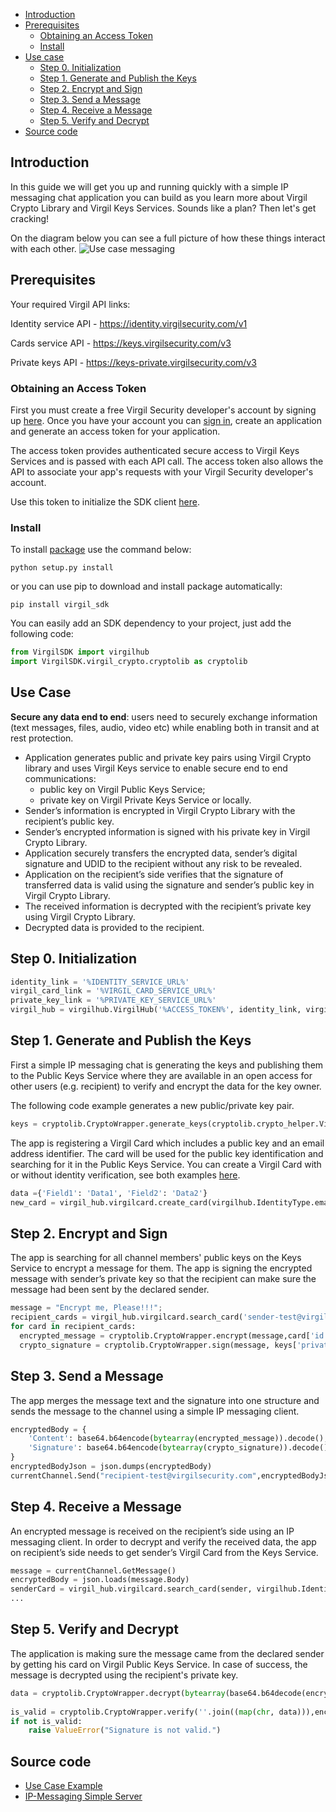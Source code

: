 - [Introduction](#introduction)
- [Prerequisites](#prerequisites)
    - [Obtaining an Access Token](#obtaining-an-access-token)
    - [Install](#install)
- [Use case](#use-case)
    - [Step 0. Initialization](#step-0-initialization) 
    - [Step 1. Generate and Publish the Keys](#step-1-generate-and-publish-the-keys)
    - [Step 2. Encrypt and Sign](#step-2-encrypt-and-sign)
    - [Step 3. Send a Message](#step-3-send-a-message)
    - [Step 4. Receive a Message](#step-4-receive-a-message)
    - [Step 5. Verify and Decrypt](#step-5-verify-and-decrypt)
- [Source code](#source-code)

## Introduction

In this guide we will get you up and running quickly with a simple IP messaging chat application you can build as you learn more about Virgil Crypto Library and Virgil Keys Services. Sounds like a plan? Then let's get cracking!

On the diagram below you can see a full picture of how these things interact with each other.
![Use case messaging](https://raw.githubusercontent.com/VirgilSecurity/virgil/master/images/IPMessaging.jpg)

## Prerequisites

Your required Virgil API links:

Identity service API - https://identity.virgilsecurity.com/v1

Cards service API - https://keys.virgilsecurity.com/v3

Private keys API - https://keys-private.virgilsecurity.com/v3

### Obtaining an Access Token

First you must create a free Virgil Security developer's account by signing up [here](https://developer.virgilsecurity.com/account/signup). Once you have your account you can [sign in](https://developer.virgilsecurity.com/account/signin), create an application and generate an access token for your application.

The access token provides authenticated secure access to Virgil Keys Services and is passed with each API call. The access token also allows the API to associate your app's requests with your Virgil Security developer's account.

Use this token to initialize the SDK client [here](#step-0-initialization).


### Install

To install [package](https://cdn.virgilsecurity.com/virgil-crypto/python/) use the command below:

```
python setup.py install
```

or you can use pip to download and install package automatically:

```
pip install virgil_sdk
```

You can easily add an SDK dependency to your project, just add the following code:

```python
from VirgilSDK import virgilhub
import VirgilSDK.virgil_crypto.cryptolib as cryptolib
```

## Use Case
**Secure any data end to end**: users need to securely exchange information (text messages, files, audio, video etc) while enabling both in transit and at rest protection.

- Application generates public and private key pairs using Virgil Crypto library and uses Virgil Keys service to enable secure end to end communications:
	- public key on Virgil Public Keys Service;
	- private key on Virgil Private Keys Service or locally.
- Sender’s information is encrypted in Virgil Crypto Library with the recipient’s public key.
- Sender’s encrypted information is signed with his private key in Virgil Crypto Library.
- Application securely transfers the encrypted data, sender’s digital signature and UDID to the recipient without any risk to be revealed.
- Application on the recipient’s side verifies that the signature of transferred data is valid using the signature and sender’s public key in Virgil Crypto Library.
- The received information is decrypted with the recipient’s private key using Virgil Crypto Library.
- Decrypted data is provided to the recipient.

## Step 0. Initialization

```python
identity_link = '%IDENTITY_SERVICE_URL%'
virgil_card_link = '%VIRGIL_CARD_SERVICE_URL%'
private_key_link = '%PRIVATE_KEY_SERVICE_URL%'
virgil_hub = virgilhub.VirgilHub('%ACCESS_TOKEN%', identity_link, virgil_card_link, private_key_link)
```

## Step 1. Generate and Publish the Keys
First a simple IP messaging chat is generating the keys and publishing them to the Public Keys Service where they are available in an open access for other users (e.g. recipient) to verify and encrypt the data for the key owner.

The following code example generates a new public/private key pair.

```python
keys = cryptolib.CryptoWrapper.generate_keys(cryptolib.crypto_helper.VirgilKeyPair.Type_Default, '%PASSWORD%') 
```

The app is registering a Virgil Card which includes a public key and an email address identifier. The card will be used for the public key identification and searching for it in the Public Keys Service. You can create a Virgil Card with or without identity verification, see both examples [here](/api-docs/python/keys-sdk#publish-a-virgil-card).

```python
data ={'Field1': 'Data1', 'Field2': 'Data2'}
new_card = virgil_hub.virgilcard.create_card(virgilhub.IdentityType.email, 'sender-test@virgilsecurity.com', data, None, keys['private_key'], '%PASSWORD%', keys['public_key'])
```

## Step 2. Encrypt and Sign
The app is searching for all channel members' public keys on the Keys Service to encrypt a message for them. The app is signing the encrypted message with sender’s private key so that the recipient can make sure the message had been sent by the declared sender.

```python
message = "Encrypt me, Please!!!";
recipient_cards = virgil_hub.virgilcard.search_card('sender-test@virgilsecurity.com', type=None, include_unconfirmed=False, include_unauthorized=True)
for card in recipient_cards:
  encrypted_message = cryptolib.CryptoWrapper.encrypt(message,card['id'], card['public_key']['public_key'])
  crypto_signature = cryptolib.CryptoWrapper.sign(message, keys['private_key'], '%PASSWORD%')
```

## Step 3. Send a Message
The app merges the message text and the signature into one structure and sends the message to the channel using a simple IP messaging client.

```python
encryptedBody = {
    'Content': base64.b64encode(bytearray(encrypted_message)).decode(),
    'Signature': base64.b64encode(bytearray(crypto_signature)).decode()
}
encryptedBodyJson = json.dumps(encryptedBody)
currentChannel.Send("recipient-test@virgilsecurity.com",encryptedBodyJson)
```

## Step 4. Receive a Message
An encrypted message is received on the recipient’s side using an IP messaging client.
In order to decrypt and verify the received data, the app on recipient’s side needs to get sender’s Virgil Card from the Keys Service.

```python
message = currentChannel.GetMessage()
encryptedBody = json.loads(message.Body)
senderCard = virgil_hub.virgilcard.search_card(sender, virgilhub.IdentityType.email)
...
```

## Step 5. Verify and Decrypt
The application is making sure the message came from the declared sender by getting his card on Virgil Public Keys Service. In case of success, the message is decrypted using the recipient's private key.

```python
data = cryptolib.CryptoWrapper.decrypt(bytearray(base64.b64decode(encryptedBody['Content'])), '%RECIPIENT_ID%', recipientKeyPair['private_key'], '%PASSWORD%')
									 
is_valid = cryptolib.CryptoWrapper.verify(''.join((map(chr, data))),encryptedBody['Signature'], senderCard[0]['public_key']['public_key'])
if not is_valid:
    raise ValueError("Signature is not valid.")

```

## Source code

* [Use Case Example](https://github.com/VirgilSecurity/virgil-sdk-python/tree/master/Examples/IPMessaging)
* [IP-Messaging Simple Server](https://github.com/VirgilSecurity/virgil-sdk-javascript/tree/master/examples/ip-messaging/server)
